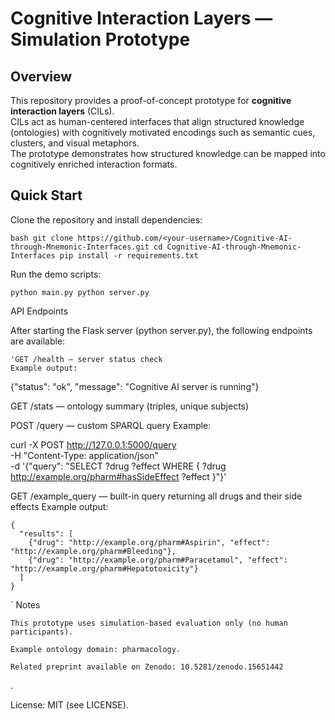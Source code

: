 # Cognitive Interaction Layers — Simulation Prototype

## Overview
This repository provides a proof-of-concept prototype for **cognitive interaction layers** (CILs).  
CILs act as human-centered interfaces that align structured knowledge (ontologies) with cognitively motivated encodings such as semantic cues, clusters, and visual metaphors.  
The prototype demonstrates how structured knowledge can be mapped into cognitively enriched interaction formats.

## Quick Start

Clone the repository and install dependencies:

`bash
git clone https://github.com/<your-username>/Cognitive-AI-through-Mnemonic-Interfaces.git
cd Cognitive-AI-through-Mnemonic-Interfaces
pip install -r requirements.txt`

Run the demo scripts:

`python main.py
python server.py`

API Endpoints

After starting the Flask server (python server.py), the following endpoints are available:

    'GET /health — server status check
    Example output:

{"status": "ok", "message": "Cognitive AI server is running"}

GET /stats — ontology summary (triples, unique subjects)

POST /query — custom SPARQL query
Example:

curl -X POST http://127.0.0.1:5000/query \
     -H "Content-Type: application/json" \
     -d '{"query": "SELECT ?drug ?effect WHERE { ?drug <http://example.org/pharm#hasSideEffect> ?effect }"}'

GET /example_query — built-in query returning all drugs and their side effects
Example output:

    {
      "results": [
        {"drug": "http://example.org/pharm#Aspirin", "effect": "http://example.org/pharm#Bleeding"},
        {"drug": "http://example.org/pharm#Paracetamol", "effect": "http://example.org/pharm#Hepatotoxicity"}
      ]
    }
`
Notes

    This prototype uses simulation-based evaluation only (no human participants).

    Example ontology domain: pharmacology.

    Related preprint available on Zenodo: 10.5281/zenodo.15651442

.

License: MIT (see LICENSE).


